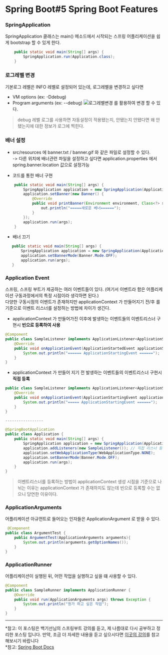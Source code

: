 # Spring Boot#5 Spring Boot Features

### SpringApplication 
SpringApplication 클래스는 main() 메소드에서 시작되는 스프링 어플리케이션을 쉽게 bootstrap 할 수 있게 한다.
```java
    public static void main(String[] args) {
        SpringApplication.run(Application.class);
    }
```

### 로그레벨 변경
기본로그 레벨은 INFO 레벨로 설정되어 있는데, 로그레벨을 변경하고 싶다면

 - VM options (ex: -Ddebug) 
 - Program arguments (ex: --debug)
![로그레벨변경](https://github.com/JadenKim940105/TIL-images/blob/master/img/spring/boot/%EB%A1%9C%EA%B7%B8%EB%A0%88%EB%B2%A8%EB%B3%80%EA%B2%BD.png)
를 활용하여 변경 할 수 있다. 
> debug 레벨 로그를 사용하면 자동설정이 적용됐는지, 안됐는지 안됐다면 왜 안됐는지에 대한 정보가 로그에 찍힌다. 

### 배너 설정
 - src/resources 에 banner.txt / banner.gif 와 같은 파일로 설정할 수 있다.  
    -> 다른 위치에 배너관련 파일을 설정하고 싶다면 application.properties 에서 spring.banner.location 값으로 설정가능   
   
  
 - 코드를 통한 배너 구현
```java
    public static void main(String[] args) {
        SpringApplication application = new SpringApplication(Application.class);
        application.setBanner(new Banner() {
            @Override
            public void printBanner(Environment environment, Class<?> sourceClass, PrintStream out) {
                out.println("=====새로운 베너======");
            }
        });
        application.run(args);
    }

```
 - 배너 끄기   
 ```java
    public static void main(String[] args) {
        SpringApplication application = new SpringApplication(Application.class);
        application.setBannerMode(Banner.Mode.OFF);
        application.run(args);
    }
```


### Application Event 
스프링, 스프링 부트가 제공하는 여러 이벤트들이 있다. (여기서 이벤트라 함은 어플리케이션 구동과정에서의 특정 시점이라 생각하면 된다.)  
다양한 구동시점의 이벤트가 존재하지만 applicationContext 가 만들어지기 전/후 를 기준으로 이벤트 리스너를 설정하는 방법에 차이가 생긴다.
- applicationContext 가 만들어가진 이후에 발생하는 이벤트들의 이벤트리스너 구현시 **빈으로 등록하여 사용**
```java
@Component
public class SampleListener implements ApplicationListener<ApplicationStartedEvent> {
    @Override
    public void onApplicationEvent(ApplicationStartedEvent applicationStartedEvent) {
        System.out.println("====== ApplicationStartingEvent ======");
    }
}
```
- applicationContext 가 만들어 지기 전 발생하는 이벤트들의 이벤트리스너 구현시 **직접 등록**
```java
public class SampleListener implements ApplicationListener<ApplicationStartingEvent> {
    @Override
    public void onApplicationEvent(ApplicationStartingEvent applicationStartingEvent) {
        System.out.println("===== ApplicationStartingEvent ======");
    }
}

-----------------

@SpringBootApplication
public class Application {
    public static void main(String[] args) {
        SpringApplication application = new SpringApplication(Application.class);
        application.addListeners(new SampleListener()); // 직접 리스너 등록 
        application.setWebApplicationType(WebApplicationType.NONE);
        application.setBannerMode(Banner.Mode.OFF);
        application.run(args);
    }
}
```
> 이벤트리스너를 등록하는 방법이 applicationContext 생성 시점을 기준으로 나뉘는 이유는 applicationContext 가 존재하지도 않는데 빈으로 등록할 수는 없으니 당연한 이유이다.

### ApplicationArguments
어플리케이션 아규먼트로 들어오는 인자들은 ApplicationArgument 로 받을 수 있다.
```java
 @Component
public class ArgumentTest {
    public ArgumentTest(ApplicationArguments arguments){
        System.out.println(arguments.getOptionNames());
    }
}
```

### ApplicationRunner 
어플리케이션이 실행된 뒤, 어떤 작업을 실행하고 싶을 떄 사용할 수 있다.
```java
@Component
public class SampleRunner implements ApplicationRunner {
    @Override
    public void run(ApplicationArguments args) throws Exception {
        System.out.println("뭔가 하고 싶은 작업");
    }
}
```


------
*참고: 이 포스팅은 백기선님의 스프링부트 강의를 듣고, 제 나름대로 다시 공부하고 정리한 포스팅 입니다. 만약, 조금 더 자세한 내용을 듣고 싶으시다면 [이곳의 강의](https://www.whiteship.me/courses/)를 참고해보시기 바랍니다  
*참고: [Spring Boot Docs](https://docs.spring.io/spring-boot/docs/current/reference/htmlsingle/)
